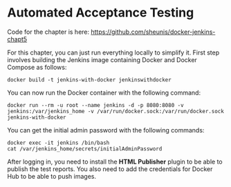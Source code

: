 # Automated Acceptance Testing

Code for the chapter is here: https://github.com/sheunis/docker-jenkins-chapt5

For this chapter, you can just run everything locally to simplify it. First step involves building the Jenkins image containing Docker and Docker Compose as follows:

`docker build -t jenkins-with-docker jenkinswithdocker`

You can now run the Docker container with the following command:

`docker run --rm -u root --name jenkins -d -p 8080:8080 -v jenkins:/var/jenkins_home -v /var/run/docker.sock:/var/run/docker.sock jenkins-with-docker`

You can get the initial admin password with the following commands:

    docker exec -it jenkins /bin/bash
    cat /var/jenkins_home/secrets/initialAdminPassword

After logging in, you need to install the **HTML Publisher** plugin to be able to publish the test reports. You also need to add the credentials for Docker Hub to be able to push images.
